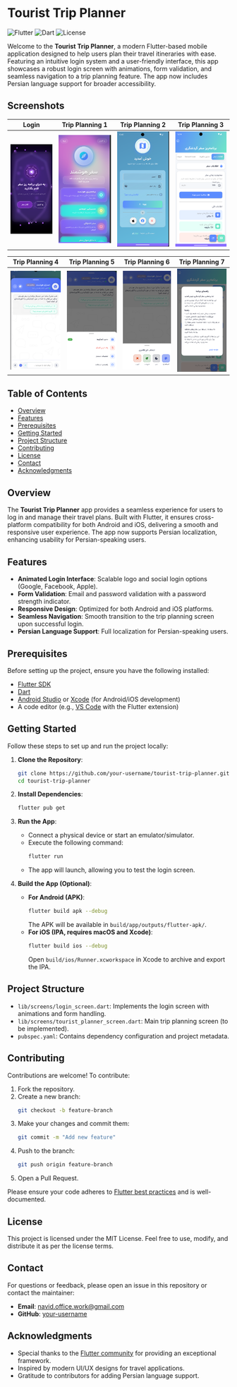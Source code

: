 # Tourist Trip Planner

![Flutter](https://img.shields.io/badge/Flutter-%2302569B.svg?style=flat&logo=flutter&logoColor=white)
![Dart](https://img.shields.io/badge/Dart-%230175C2.svg?style=flat&logo=dart&logoColor=white)
![License](https://img.shields.io/badge/License-MIT-blue.svg)

Welcome to the **Tourist Trip Planner**, a modern Flutter-based mobile application designed to help users plan their travel itineraries with ease. Featuring an intuitive login system and a user-friendly interface, this app showcases a robust login screen with animations, form validation, and seamless navigation to a trip planning feature. The app now includes Persian language support for broader accessibility.

## Screenshots

| **Login** | **Trip Planning 1** | **Trip Planning 2** | **Trip Planning 3** |
|-----------|---------------------|---------------------|---------------------|
| ![Login](screenshots/Screenshot%201.png) | ![Trip Planning 1](screenshots/Screenshot%202.png) | ![Trip Planning 2](screenshots/Screenshot%203.png) | ![Trip Planning 3](screenshots/Screenshot%204.png) |

| **Trip Planning 4** | **Trip Planning 5** | **Trip Planning 6** | **Trip Planning 7** |
|---------------------|---------------------|---------------------|---------------------|
| ![Trip Planning 4](screenshots/Screenshot%205.png) | ![Trip Planning 5](screenshots/Screenshot%206.png) | ![Trip Planning 6](screenshots/Screenshot%207.png) | ![Trip Planning 7](screenshots/Screenshot%208.png) |

## Table of Contents

- [Overview](#overview)
- [Features](#features)
- [Prerequisites](#prerequisites)
- [Getting Started](#getting-started)
- [Project Structure](#project-structure)
- [Contributing](#contributing)
- [License](#license)
- [Contact](#contact)
- [Acknowledgments](#acknowledgments)

## Overview

The **Tourist Trip Planner** app provides a seamless experience for users to log in and manage their travel plans. Built with Flutter, it ensures cross-platform compatibility for both Android and iOS, delivering a smooth and responsive user experience. The app now supports Persian localization, enhancing usability for Persian-speaking users.

## Features

- **Animated Login Interface**: Scalable logo and social login options (Google, Facebook, Apple).
- **Form Validation**: Email and password validation with a password strength indicator.
- **Responsive Design**: Optimized for both Android and iOS platforms.
- **Seamless Navigation**: Smooth transition to the trip planning screen upon successful login.
- **Persian Language Support**: Full localization for Persian-speaking users.

## Prerequisites

Before setting up the project, ensure you have the following installed:

- [Flutter SDK](https://flutter.dev/docs/get-started/install)
- [Dart](https://dart.dev/get-dart)
- [Android Studio](https://developer.android.com/studio) or [Xcode](https://developer.apple.com/xcode/) (for Android/iOS development)
- A code editor (e.g., [VS Code](https://code.visualstudio.com/) with the Flutter extension)

## Getting Started

Follow these steps to set up and run the project locally:

1. **Clone the Repository**:
   ```bash
   git clone https://github.com/your-username/tourist-trip-planner.git
   cd tourist-trip-planner
   ```

2. **Install Dependencies**:
   ```bash
   flutter pub get
   ```

3. **Run the App**:
   - Connect a physical device or start an emulator/simulator.
   - Execute the following command:
     ```bash
     flutter run
     ```
   - The app will launch, allowing you to test the login screen.

4. **Build the App (Optional)**:
   - **For Android (APK)**:
     ```bash
     flutter build apk --debug
     ```
     The APK will be available in `build/app/outputs/flutter-apk/`.
   - **For iOS (IPA, requires macOS and Xcode)**:
     ```bash
     flutter build ios --debug
     ```
     Open `build/ios/Runner.xcworkspace` in Xcode to archive and export the IPA.

## Project Structure

- `lib/screens/login_screen.dart`: Implements the login screen with animations and form handling.
- `lib/screens/tourist_planner_screen.dart`: Main trip planning screen (to be implemented).
- `pubspec.yaml`: Contains dependency configuration and project metadata.

## Contributing

Contributions are welcome! To contribute:

1. Fork the repository.
2. Create a new branch:
   ```bash
   git checkout -b feature-branch
   ```
3. Make your changes and commit them:
   ```bash
   git commit -m "Add new feature"
   ```
4. Push to the branch:
   ```bash
   git push origin feature-branch
   ```
5. Open a Pull Request.

Please ensure your code adheres to [Flutter best practices](https://flutter.dev/docs/development) and is well-documented.

## License

This project is licensed under the MIT License. Feel free to use, modify, and distribute it as per the license terms.

## Contact

For questions or feedback, please open an issue in this repository or contact the maintainer:

- **Email**: navid.office.work@gmail.com
- **GitHub**: [your-username](https://github.com/7Na7iD7)

## Acknowledgments

- Special thanks to the [Flutter community](https://flutter.dev/community) for providing an exceptional framework.
- Inspired by modern UI/UX designs for travel applications.
- Gratitude to contributors for adding Persian language support.
